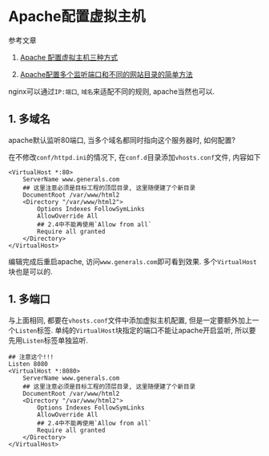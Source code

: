 # Apache配置虚拟主机

参考文章

1. [Apache 配置虚拟主机三种方式](http://www.cnblogs.com/hi-bazinga/archive/2012/04/23/2466605.html)

2. [Apache配置多个监听端口和不同的网站目录的简单方法](https://blog.csdn.net/robertsong2004/article/details/46830799)

nginx可以通过`IP:端口`, `域名`来适配不同的规则, apache当然也可以.

## 1. 多域名

apache默认监听80端口, 当多个域名都同时指向这个服务器时, 如何配置?

在不修改`conf/httpd.ini`的情况下, 在`conf.d`目录添加`vhosts.conf`文件, 内容如下

```
<VirtualHost *:80>
    ServerName www.generals.com
    ## 这里注意必须是目标工程的顶层目录, 这里随便建了个新目录
    DocumentRoot /var/www/html2
    <Directory "/var/www/html2">
        Options Indexes FollowSymLinks
        AllowOverride All
        ## 2.4中不能再使用`Allow from all`
        Require all granted
    </Directory>
</VirtualHost>
```

编辑完成后重启apache, 访问`www.generals.com`即可看到效果. 多个`VirtualHost`块也是可以的.

## 1. 多端口

与上面相同, 都要在`vhosts.conf`文件中添加虚拟主机配置, 但是一定要额外加上一个`Listen`标签. 单纯的`VirtualHost`块指定的端口不能让apache开启监听, 所以要先用`Listen`标签单独监听.

```
## 注意这个!!!
Listen 8080
<VirtualHost *:8080>
    ServerName www.generals.com
    ## 这里注意必须是目标工程的顶层目录, 这里随便建了个新目录
    DocumentRoot /var/www/html2
    <Directory "/var/www/html2">
        Options Indexes FollowSymLinks
        AllowOverride All
        ## 2.4中不能再使用`Allow from all`
        Require all granted
    </Directory>
</VirtualHost>
```
